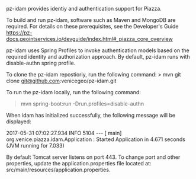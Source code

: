 pz-idam provides identiy and authentication support for Piazza. 

To build and run pz-idam, software such as Maven and MongoDB are required.  For details on these prerequisites, see the Developer's Guide https://pz-docs.geointservices.io/devguide/index.html#_piazza_core_overview

pz-idam uses Spring Profiles to invoke authentication models based on the required identity and authorization approach.   By default, pz-idam runs with disable-authn spring profile.

To clone the pz-idam repostioriy, run the following command:
    > mvn git clone git@github.com:venicegeo/pz-idam.git
    
To run the pz-idam locally, run the following command:
   > mvn spring-boot:run -Drun.profiles=disable-authn

When idam has initialized successfully, the following message will be displayed:

   2017-05-31 07:02:27.934  INFO 5104 --- [           main] org.venice.piazza.idam.Application       : Started Application in 4.671 seconds (JVM running for 7.033)

By default Tomcat server listens on port 443.   To change port and other properties, update the application.properties file located at: src/main/resources/application.properties.
